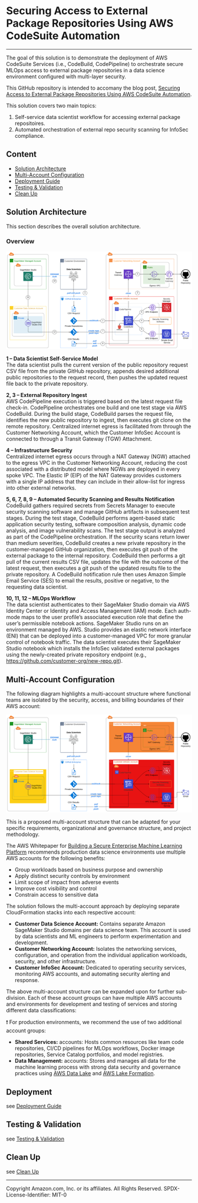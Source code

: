 # Securing Access to External Package Repositories Using AWS CodeSuite Automation
---
The goal of this solution is to demonstrate the deployment of AWS CodeSuite Services (i.e., CodeBuild, CodePipeline) to orchestrate secure MLOps access to external package repositories in a data science environment configured with multi-layer security.

This GitHub repository is intended to accomany the blog post, [Securing Access to External Package Repositories Using AWS CodeSuite Automation](https://aws.amazon.com/blogs/).

This solution covers two main topics:
1. Self-service data scientist workflow for accessing external package repositoires.
2. Automated orchestration of external repo security scanning for InfoSec compliance.

## Content
- [Solution Architecture](#solution-architecture)
- [Multi-Account Configuration](#multi-account-configuration)
- [Deployment Guide](#deployment)
- [Testing & Validation](#testing-and-validation)
- [Clean Up](#clean-up)

## Solution Architecture
This section describes the overall solution architecture.

### Overview
![Solution overview](design/solution-overview.svg)

**1 – Data Scientist Self-Service Model**  
The data scientist pulls the current version of the public repository request CSV file from the private GitHub repository, appends desired additional public repositories to the request record, then pushes the updated request file back to the private repository.

**2, 3 – External Repository Ingest**  
AWS CodePipeline execution is triggered based on the latest request file check-in. CodePipeline orchestrates one build and one test stage via AWS CodeBuild. During the build stage, CodeBuild parses the request file, identifies the new public repository to ingest, then executes git clone on the remote repository. Centralized internet egress is facilitated from through the Customer Networking Account, which the Customer InfoSec Account is connected to through a Transit Gateway (TGW) Attachment.

**4 – Infrastructure Security**  
Centralized internet egress occurs through a NAT Gateway (NGW) attached to the egress VPC in the Customer Networking Account, reducing the cost associated with a distributed model where NGWs are deployed in every spoke VPC. The Elastic IP (EIP) of the NAT Gateway provides customers with a single IP address that they can include in their allow-list for ingress into other external networks. 

**5, 6, 7, 8, 9 – Automated Security Scanning and Results Notification**  
CodeBuild gathers required secrets from Secrets Manager to execute security scanning software and manage GitHub artifacts in subsequent test stages. During the test stage, CodeBuild performs agent-based static application security testing, software composition analysis, dynamic code analysis, and image vulnerability scans.  The test stage output is analyzed as part of the CodePipeline orchestration. If the security scans return lower than medium severities, CodeBuild creates a new private repository in the customer-managed GitHub organization, then executes git push of the external package to the internal repository.
CodeBuild then performs a git pull of the current results CSV file, updates the file with the outcome of the latest request, then executes a git push of the updated results file to the private repository. A CodeBuild notification rule then uses Amazon Simple Email Service (SES) to email the results, positive or negative, to the requesting data scientist.

**10, 11, 12 – MLOps Workflow**  
The data scientist authenticates to their SageMaker Studio domain via AWS Identity Center or Identity and Access Management (IAM) mode. Each auth-mode maps to the user profile’s associated execution role that define the user’s permissible notebook actions. SageMaker Studio runs on an environment managed by AWS. Studio provides an elastic network interface (ENI) that can be deployed into a customer-managed VPC for more granular control of notebook traffic.
The data scientist executes their SageMaker Studio notebook which installs the InfoSec validated external packages using the newly-created private repository endpoint (e.g., https://github.com/customer-org/new-repo.git).

## Multi-Account Configuration
The following diagram highlights a multi-account structure where functional teams are isolated by the security, access, and billing boundaries of their AWS account:

![Team structure](design/mutli-account-overview.svg)

This is a proposed multi-account structure that can be adapted for your specific requirements, organizational and governance structure, and project methodology.

The AWS Whitepaper for [Building a Secure Enterprise Machine Learning Platform](https://docs.aws.amazon.com/whitepapers/latest/build-secure-enterprise-ml-platform/aws-accounts.html) recommends production data science environments use multiple AWS accounts for the following benefits:
- Group workloads based on business purpose and ownership
- Apply distinct security controls by environment
- Limit scope of impact from adverse events
- Improve cost visibility and control
- Constrain access to sensitive data

The solution follows the multi-account approach by deploying separate CloudFormation stacks into each respective account:
- **Customer Data Science Account:** Contains separate Amazon SageMaker Studio domains per data science team. This account is used by data scientists and ML engineers to perform experimentation and development.
- **Customer Networking Account:** Isolates the networking services, configuration, and operation from the individual application workloads, security, and other infrastructure. 
- **Customer InfoSec Account:** Dedicated to operating security services, monitoring AWS accounts, and automating security alerting and response.

The above multi-account structure can be expanded upon for further sub-division. Each of these account groups can have multiple AWS accounts and environments for development and testing of services and storing different data classifications: 

❗ For production environments, we recommend the use of two additional account groups:
- **Shared Services:** accounts: Hosts common resources like team code repositories, CI/CD pipelines for MLOps workflows, Docker image repositories, Service Catalog portfolios, and model registries. 
- **Data Management:** accounts: Stores and manages all data for the machine learning process with strong data security and governance practices using [AWS Data Lake](https://aws.amazon.com/solutions/implementations/data-lake-solution/) and [AWS Lake Formation](https://aws.amazon.com/lake-formation/).

## Deployment
see [Deployment Guide](documentation/deployment-guide.md)

## Testing & Validation
see [Testing & Validation](documentation/testing-and-validation.md)

## Clean Up
see [Clean Up](documentation/clean-up.md)

---

Copyright Amazon.com, Inc. or its affiliates. All Rights Reserved.
SPDX-License-Identifier: MIT-0
